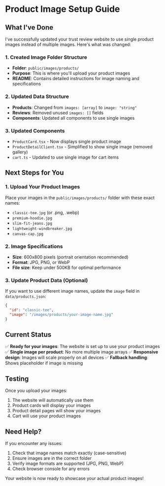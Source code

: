# Product Image Setup Guide

## What I've Done

I've successfully updated your trust review website to use single product images instead of multiple images. Here's what was changed:

### 1. Created Image Folder Structure
- **Folder**: `public/images/products/`
- **Purpose**: This is where you'll upload your product images
- **README**: Contains detailed instructions for image naming and specifications

### 2. Updated Data Structure
- **Products**: Changed from `images: [array]` to `image: "string"`
- **Reviews**: Removed unused `images: []` fields
- **Components**: Updated all components to use single images

### 3. Updated Components
- `ProductCard.tsx` - Now displays single product image
- `ProductDetailClient.tsx` - Simplified to show single image (removed gallery)
- `cart.ts` - Updated to use single image for cart items

## Next Steps for You

### 1. Upload Your Product Images
Place your images in the `public/images/products/` folder with these exact names:

- `classic-tee.jpg` (or .png, .webp)
- `premium-hoodie.jpg`
- `slim-fit-jeans.jpg`
- `lightweight-windbreaker.jpg`
- `canvas-cap.jpg`

### 2. Image Specifications
- **Size**: 600x800 pixels (portrait orientation recommended)
- **Format**: JPG, PNG, or WebP
- **File size**: Keep under 500KB for optimal performance

### 3. Update Product Data (Optional)
If you want to use different image names, update the `image` field in `data/products.json`:

```json
{
  "id": "classic-tee",
  "image": "/images/products/your-image-name.jpg"
}
```

## Current Status

✅ **Ready for your images**: The website is set up to use your product images
✅ **Single image per product**: No more multiple image arrays
✅ **Responsive design**: Images will scale properly on all devices
✅ **Fallback handling**: Shows placeholder if image is missing

## Testing

Once you upload your images:
1. The website will automatically use them
2. Product cards will display your images
3. Product detail pages will show your images
4. Cart will use your product images

## Need Help?

If you encounter any issues:
1. Check that image names match exactly (case-sensitive)
2. Ensure images are in the correct folder
3. Verify image formats are supported (JPG, PNG, WebP)
4. Check browser console for any errors

Your website is now ready to showcase your actual product images!
